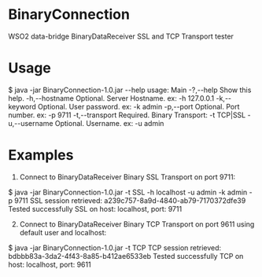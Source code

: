 # BinaryConnection
WSO2 data-bridge BinaryDataReceiver SSL and TCP Transport tester

# Usage
$ java -jar BinaryConnection-1.0.jar --help
usage: Main
 -?,--help              Show this help.
 -h,--hostname <arg>    Optional. Server Hostname. ex: -h 127.0.0.1
 -k,--keyword <arg>     Optional. User password. ex: -k admin
 -p,--port <arg>        Optional. Port number. ex: -p 9711
 -t,--transport <arg>   Required. Binary Transport: -t TCP|SSL
 -u,--username <arg>    Optional. Username. ex: -u admin

# Examples
1) Connect to BinaryDataReceiver Binary SSL Transport on port 9711:

$ java -jar BinaryConnection-1.0.jar -t SSL -h localhost -u admin -k admin -p 9711
SSL session retrieved: a239c757-8a9d-4840-ab79-7170372dfe39
Tested successfully SSL on host: localhost, port: 9711

2) Connect to BinaryDataReceiver Binary TCP Transport on port 9611 using default user and localhost:

$ java -jar BinaryConnection-1.0.jar -t TCP
TCP session retrieved: bdbbb83a-3da2-4f43-8a85-b412ae6533eb
Tested successfully TCP on host: localhost, port: 9611

